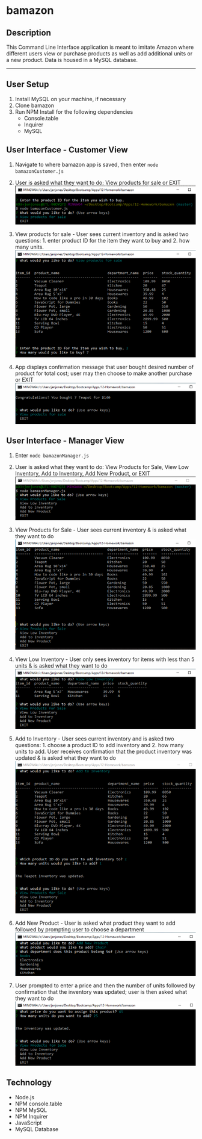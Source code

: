 # bamazon

## Description
This Command Line Interface application is meant to imitate Amazon where different users view or purchase products as well as add additional units or a new product. Data is housed in a MySQL database. 
___
## User Setup
1. Install MySQL on your machine, if necessary
2. Clone bamazon
3. Run NPM Install for the following dependencies
    * Console.table
    * Inquirer
    * MySQL

## User Interface - Customer View
1. Navigate to where bamazon app is saved, then enter `node bamazonCustomer.js`

2. User is asked what they want to do: View products for sale or EXIT
![console example](./images/customerView-start.png)

3. View products for sale - User sees current inventory and is asked two questions: 1. enter product ID for the item they want to buy and 2. how many units.
![console example](./images/customerView-buy.png)

4. App displays confirmation message that user bought desired number of product for total cost; user may then choose to make another purchase or EXIT
![console example](./images/customerView-final.png)

## User Interface - Manager View
1. Enter `node bamazonManager.js`

2. User is asked what they want to do: View Products for Sale, View Low Inventory, Add to Inventory, Add New Product, or EXIT
![console example](./images/managerView-start.png)

3. View Products for Sale - User sees current inventory & is asked what they want to do
![console example](./images/managerView-inventory.png)

4. View Low Inventory - User only sees inventory for items with less than 5 units & is asked what they want to do
![console example](./images/managerView-lowInventory.png)

5. Add to Inventory - User sees current inventory and is asked two questions: 1. choose a product ID to add inventory and 2. how many units to add. User receives confirmation that the product inventory was updated & is asked what they want to do
![console example](./images/managerView-addInventory.png)

6. Add New Product - User is asked what product they want to add followed by prompting user to choose a department
![console example](./images/managerView-addProduct.png)

7. User prompted to enter a price and then the number of units followed by confirmation that the inventory was updated; user is then asked what they want to do
![console example](./images/managerView-addProduct2.png)

## Technology
* Node.js
* NPM console.table
* NPM MySQL
* NPM Inquirer
* JavaScript
* MySQL Database